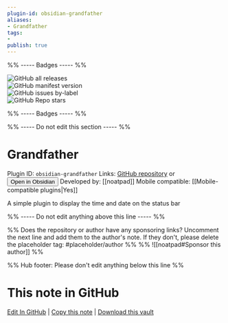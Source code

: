 ```yaml
---
plugin-id: obsidian-grandfather
aliases:
- Grandfather
tags: 
- 
publish: true
---
```


%% ----- Badges ----- %%

![GitHub all releases](https://img.shields.io/github/downloads/noatpad/obsidian-grandfather/total?color=573E7A&logo=github&style=for-the-badge)   
![GitHub manifest version](https://img.shields.io/github/manifest-json/v/noatpad/obsidian-grandfather?color=573E7A&logo=github&style=for-the-badge)   
![GitHub issues by-label](https://img.shields.io/github/issues/noatpad/obsidian-grandfather/help%20wanted?color=573E7A&logo=github&style=for-the-badge)   
![GitHub Repo stars](https://img.shields.io/github/stars/noatpad/obsidian-grandfather?color=573E7A&logo=github&style=for-the-badge)

%% ----- Badges ----- %%

%% ----- Do not edit this section ----- %%

# Grandfather

Plugin ID: `obsidian-grandfather`
Links: [GitHub repository](https://github.com/noatpad/obsidian-grandfather) or [<button id=HH>Open in Obsidian</button>](obsidian://goto-plugin?id=obsidian-grandfather)
Developed by: [[noatpad]]
Mobile compatible: [[Mobile-compatible plugins|Yes]]

A simple plugin to display the time and date on the status bar

%% ----- Do not edit anything above this line ----- %% 

%% Does the repository or author have any sponsoring links? Uncomment the next line and add them to the author's note. If they don't, please delete the placeholder tag: #placeholder/author %%
%% ![[noatpad#Sponsor this author]] %%

%% Hub footer: Please don't edit anything below this line %%

# This note in GitHub

<span class="git-footer">[Edit In GitHub](https://github.dev/obsidian-community/obsidian-hub/blob/main/02%20-%20Community%20Expansions/02.05%20All%20Community%20Expansions/Plugins/obsidian-grandfather.md "git-hub-edit-note") | [Copy this note](https://raw.githubusercontent.com/obsidian-community/obsidian-hub/main/02%20-%20Community%20Expansions/02.05%20All%20Community%20Expansions/Plugins/obsidian-grandfather.md "git-hub-copy-note") | [Download this vault](https://github.com/obsidian-community/obsidian-hub/archive/refs/heads/main.zip "git-hub-download-vault") </span>